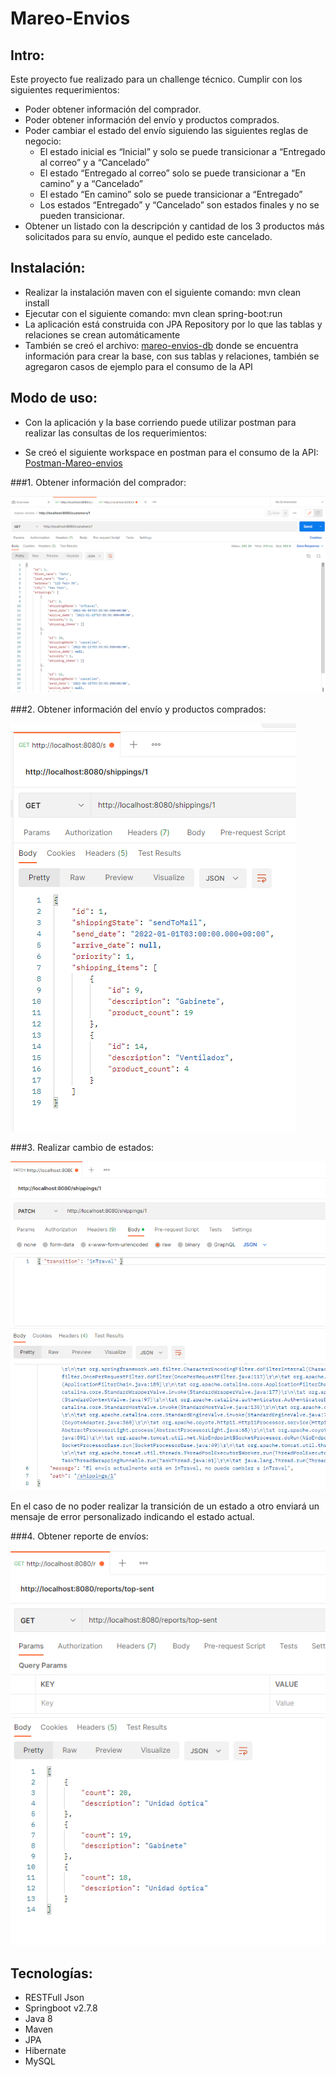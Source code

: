 # Mareo-Envios

## Intro:

Este proyecto fue realizado para un challenge técnico.
Cumplir con los siguientes requerimientos:
* Poder obtener información del comprador.
* Poder obtener información del envío y productos comprados.
* Poder cambiar el estado del envío siguiendo las siguientes reglas de negocio:
    * El estado inicial es “Inicial” y solo se puede transicionar a “Entregado al correo” y a “Cancelado”
    * El estado “Entregado al correo” solo se puede transicionar a “En camino” y a “Cancelado”
    * El estado “En camino” solo se puede transicionar a “Entregado”
    * Los estados “Entregado” y “Cancelado” son estados finales y no se pueden transicionar.
* Obtener un listado con la descripción y cantidad de los 3 productos más solicitados para su envío, aunque el pedido este cancelado.

## Instalación:

- Realizar la instalación maven con el siguiente comando: mvn clean install
- Ejecutar con el siguiente comando: mvn clean spring-boot:run
- La aplicación está construida con JPA Repository por lo que las tablas y relaciones se crean automáticamente
- También se creó el archivo: [mareo-envios-db](https://github.com/paaherre/mareo-envios/blob/master/src/main/resources/db/mareo-envios-db.sql) donde se encuentra información para crear la base, con sus tablas y relaciones, también se agregaron casos de ejemplo para el consumo de la API  

## Modo de uso:

- Con la aplicación y la base corriendo puede utilizar postman para realizar las consultas de los requerimientos:

- Se creó el siguiente workspace en postman para el consumo de la API: [Postman-Mareo-envios](https://www.postman.com/gold-star-520402/workspace/mareo-envios)

###1. Obtener información del comprador:

![getCustomer](https://github.com/paaherre/mareo-envios/blob/master/src/main/resources/screenshots/getCustomer.png?raw=true)

###2. Obtener información del envío y productos comprados:

![getShipping](https://github.com/paaherre/mareo-envios/blob/master/src/main/resources/screenshots/getShipping.png?raw=true)

###3. Realizar cambio de estados:

![patchShipping](https://github.com/paaherre/mareo-envios/blob/master/src/main/resources/screenshots/patchShipping.png?raw=true)

En el caso de no poder realizar la transición de un estado a otro enviará un mensaje de error personalizado indicando el estado actual.

###4. Obtener reporte de envíos:

![getReport](https://github.com/paaherre/mareo-envios/blob/master/src/main/resources/screenshots/getReport.png?raw=true)

## Tecnologías:

- RESTFull Json
- Springboot v2.7.8
- Java 8
- Maven
- JPA
- Hibernate
- MySQL